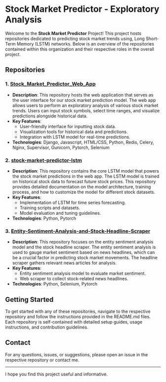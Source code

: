 # Stock Market Predictor - Exploratory Analysis

Welcome to the **Stock Market Predictor** Project! This project hosts repositories dedicated to predicting stock market trends using, Long Short-Term Memory (LSTM) networks. Below is an overview of the repositories contained within this organization and their respective roles in the overall project.

## Repositories

### 1. [**Stock_Market_Predictor_Web_App**](https://github.com/Stock-Market-Predictor-LSTM/Stock_Market_Predictor_Web_App)
- **Description**: This repository hosts the web application that serves as the user interface for our stock market prediction model. The web app allows users to perform an exploratory analysis of various stock market trends. Users can input stock symbols, select time ranges, and visualize predictions alongside historical data.
- **Key Features**:
  - User-friendly interface for inputting stock data.
  - Visualization tools for historical data and predictions.
  - Integration with LSTM model for real-time predictions.
- **Technologies**: Django, Javascript, HTML/CSS, Python, Redis, Celery, Nginx, Supervisor, Gunicorn, Pytorch, Selenium

### 2. [**stock-market-predictor-lstm**](https://github.com/Stock-Market-Predictor-LSTM/stock-market-predictor-lstm)
- **Description**: This repository contains the core LSTM model that powers the stock market predictions in the web app. The LSTM model is trained on historical stock data to forecast future stock prices. This repository provides detailed documentation on the model architecture, training process, and how to customize the model for different stock datasets.
- **Key Features**:
  - Implementation of LSTM for time series forecasting.
  - Training scripts and datasets.
  - Model evaluation and tuning guidelines.
- **Technologies**: Python, Pytorch

### 3. [**Entity-Sentiment-Analysis-and-Stock-Headline-Scraper**](https://github.com/Stock-Market-Predictor-LSTM/Entity-Sentiment-Anlaysis-and-Stock-Headline-Scraper)
- **Description**: This repository focuses on the entity sentiment analysis model and the stock headline scraper. The entity sentiment analysis is used to gauge market sentiment based on news headlines, which can be a crucial factor in predicting stock market movements. The headline scraper gathers relevant news articles for analysis.
- **Key Features**:
  - Entity sentiment analysis model to evaluate market sentiment.
  - Web scraper to collect stock-related news headlines.
- **Technologies**: Python, Selenium, Pytorch

## Getting Started

To get started with any of these repositories, navigate to the respective repository and follow the instructions provided in the README.md files. Each repository is self-contained with detailed setup guides, usage instructions, and contribution guidelines.

## Contact

For any questions, issues, or suggestions, please open an issue in the respective repository or contact me.

---

I hope you find this project useful and informative. 
